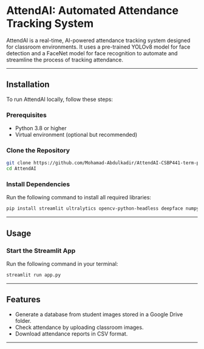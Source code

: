 
# AttendAI: Automated Attendance Tracking System

AttendAI is a real-time, AI-powered attendance tracking system designed for classroom environments. It uses a pre-trained YOLOv8 model for face detection and a FaceNet model for face recognition to automate and streamline the process of tracking attendance.

---

## Installation

To run AttendAI locally, follow these steps:

### Prerequisites
- Python 3.8 or higher
- Virtual environment (optional but recommended)

### Clone the Repository
```bash
git clone https://github.com/Mohamad-Abdulkadir/AttendAI-CSBP441-term-project.git
cd AttendAI
```

### Install Dependencies
Run the following command to install all required libraries:
```bash
pip install streamlit ultralytics opencv-python-headless deepface numpy pandas gdown
```

---

## Usage

### Start the Streamlit App
Run the following command in your terminal:
```bash
streamlit run app.py
```

---

## Features
- Generate a database from student images stored in a Google Drive folder.
- Check attendance by uploading classroom images.
- Download attendance reports in CSV format.

---

